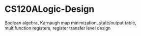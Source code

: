 # CS120ALogic-Design
Boolean algebra, Karnaugh map minimization, state/output table, multifunction registers, register transfer level design
